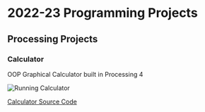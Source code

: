 # 2022-23 Programming Projects

## Processing Projects

### Calculator

OOP Graphical Calculator built in Processing 4

![Running Calculator](https://github.com/LunaticLuka/programmingportfolio/blob/main/images/Calc.png?raw=true)

[Calculator Source Code]()
